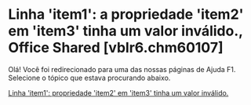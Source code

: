 
# Linha 'item1': a propriedade 'item2' em 'item3' tinha um valor inválido., Office Shared [vblr6.chm60107]

Olá! Você foi redirecionado para uma das nossas páginas de Ajuda F1. Selecione o tópico que estava procurando abaixo.

[Linha 'item1': propriedade 'item2' em 'item3' tinha um valor inválido.](http://msdn.microsoft.com/library/110f394e-f421-9972-d9cc-3b406513fcbb%28Office.15%29.aspx)
